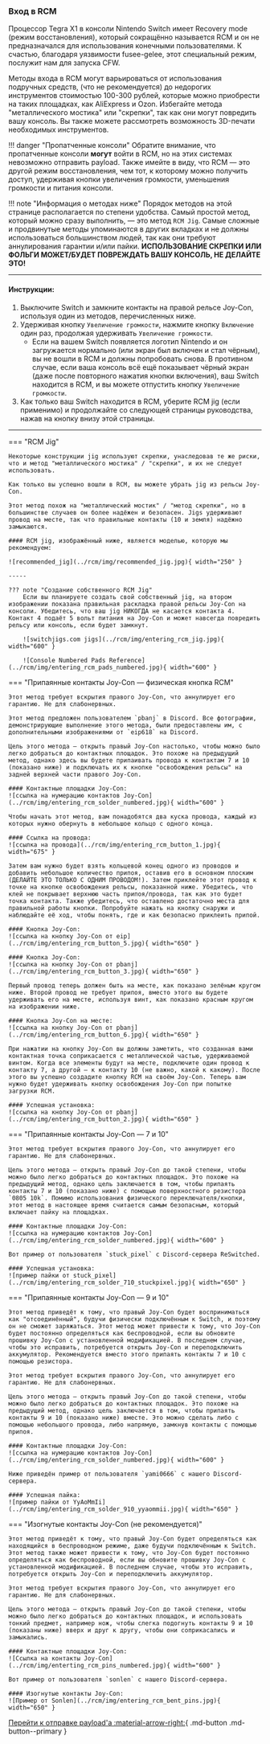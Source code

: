 ### **Вход в RCM**

Процессор Tegra X1 в консоли Nintendo Switch имеет Recovery mode (режим восстановления), который сокращённо называется RCM и он не предназначался для использования конечными пользователями. К счастью, благодаря уязвимости fusee-gelee, этот специальный режим, послужит нам для запуска CFW.

Методы входа в RCM могут варьироваться от использования подручных средств, (что не рекомендуется) до недорогих инструментов стоимостью 100-300 рублей, которые можно приобрести на таких площадках, как AliExpress и Ozon. Избегайте метода "металлического мостика" или "скрепки", так как они могут повредить вашу консоль. Вы также можете рассмотреть возможность 3D-печати необходимых инструментов.

!!! danger "Пропатченные консоли"
    Обратите внимание, что пропатченные консоли **могут** войти в RCM, но на этих системах невозможно отправить payload. Также имейте в виду, что RCM — это другой режим восстановления, чем тот, к которому можно получить доступ, удерживая кнопки увеличения громкости, уменьшения громкости и питания консоли.

!!! note "Информация о методах ниже"
    Порядок методов на этой странице располагается по степени удобства. Самый простой метод, который можно сразу выполнить, — это метод `RCM Jig`. Самые сложные и продвинутые методы упоминаются в других вкладках и не должны использоваться большинством людей, так как они требуют аннулирования гарантии и/или пайки.
    **ИСПОЛЬЗОВАНИЕ СКРЕПКИ ИЛИ ФОЛЬГИ МОЖЕТ/БУДЕТ ПОВРЕЖДАТЬ ВАШУ КОНСОЛЬ, НЕ ДЕЛАЙТЕ ЭТО!**


-----

#### **Инструкции:**

1. Выключите Switch и замкните контакты на правой рельсе Joy-Con, используя один из методов, перечисленных ниже.
2. Удерживая кнопку `Увеличение громкости`, нажмите кнопку `Включение` один раз, продолжая удерживать `Увеличение громкости`.
    - Если на вашем Switch появляется логотип Nintendo и он загружается нормально (или экран был включен и стал чёрным), вы не вошли в RCM и должны попробовать снова. В противном случае, если ваша консоль всё ещё показывает чёрный экран (даже после повторного нажатия кнопки включения), ваш Switch находится в RCM, и вы можете отпустить кнопку `Увеличение громкости`.
3. Как только ваш Switch находится в RCM, уберите RCM jig (если применимо) и продолжайте со следующей страницы руководства, нажав на кнопку внизу этой страницы.


-----

=== "RCM Jig"

    Некоторые конструкции jig используют скрепки, унаследовав те же риски, что и метод "металлического мостика" / "скрепки", и их не следует использовать.

    Как только вы успешно вошли в RCM, вы можете убрать jig из рельсы Joy-Con.

    Этот метод похож на "металлический мостик" / "метод скрепки", но в большинстве случаев он более надёжен и безопасен. Jigs удерживают провод на месте, так что правильные контакты (10 и земля) надёжно замыкаются.

    #### RCM jig, изображённый ниже, является моделью, которую мы рекомендуем:

    ![recommended_jig](../rcm/img/recommended_jig.jpg){ width="250" }

    -----

    ??? note "Создание собственного RCM Jig"
        Если вы планируете создать свой собственный jig, на втором изображении показана правильная раскладка правой рельсы Joy-Con на консоли. Убедитесь, что ваш jig НИКОГДА не касается контакта 4. Контакт 4 подаёт 5 вольт питания на Joy-Con и может навсегда повредить рельсу или консоль, если будет замкнут.

        ![switchjigs.com jigs](../rcm/img/entering_rcm_jig.jpg){ width="600" }

        ![Console Numbered Pads Reference](../rcm/img/entering_rcm_pads_numbered.jpg){ width="600" }



=== "Припаянные контакты Joy-Con — физическая кнопка RCM"

    Этот метод требует вскрытия правого Joy-Con, что аннулирует его гарантию. Не для слабонервных.

    Этот метод предложен пользователем `pbanj` в Discord. Все фотографии, демонстрирующие выполнение этого метода, были предоставлены им, с дополнительными изображениями от `eip618` на Discord.

    Цель этого метода — открыть правый Joy-Con настолько, чтобы можно было легко добраться до контактных площадок. Это похоже на предыдущий метод, однако здесь вы будете припаивать провода к контактам 7 и 10 (показано ниже) и подключать их к кнопке "освобождения рельсы" на задней верхней части правого Joy-Con.

    #### Контактные площадки Joy-Con:
    ![ссылка на нумерацию контактов Joy-Con](../rcm/img/entering_rcm_solder_numbered.jpg){ width="600" }

    Чтобы начать этот метод, вам понадобятся два куска провода, каждый из которых нужно обернуть в небольшое кольцо с одного конца.

    #### Ссылка на провода:
    ![ссылка на провода](../rcm/img/entering_rcm_button_1.jpg){ width="675" }

    Затем вам нужно будет взять кольцевой конец одного из проводов и добавить небольшое количество припоя, оставив его в основном плоским (ДЕЛАЙТЕ ЭТО ТОЛЬКО С ОДНИМ ПРОВОДОМ!). Затем приклейте этот провод к точке на кнопке освобождения рельсы, показанной ниже. Убедитесь, что клей не покрывает верхнюю часть припоя/провода, так как это будет точка контакта. Также убедитесь, что оставлено достаточно места для правильной работы кнопки. Попробуйте нажать на кнопку снаружи и наблюдайте её ход, чтобы понять, где и как безопасно приклеить припой.

    #### Кнопка Joy-Con:
    ![ссылка на кнопку Joy-Con от eip](../rcm/img/entering_rcm_button_5.jpg){ width="650" }

    #### Кнопка Joy-Con:
    ![ссылка на кнопку Joy-Con от pbanj](../rcm/img/entering_rcm_button_3.jpg){ width="650" }

    Первый провод теперь должен быть на месте, как показано зелёным кругом ниже. Второй провод не требует припоя, вместо этого вы будете удерживать его на месте, используя винт, как показано красным кругом на изображении ниже.

    #### Кнопка Joy-Con на месте:
    ![ссылка на кнопку Joy-Con от pbanj](../rcm/img/entering_rcm_button_6.jpg){ width="650" }

    При нажатии на кнопку Joy-Con вы должны заметить, что созданная вами контактная точка соприкасается с металлической частью, удерживаемой винтом. Когда все элементы будут на месте, подключите один провод к контакту 7, а другой — к контакту 10 (не важно, какой к какому). После этого вы успешно создадите кнопку RCM на своём Joy-Con. Теперь вам нужно будет удерживать кнопку освобождения Joy-Con при попытке загрузки RCM.

    #### Успешная установка:
    ![ссылка на кнопку Joy-Con от pbanj](../rcm/img/entering_rcm_button_2.jpg){ width="650" }




=== "Припаянные контакты Joy-Con — 7 и 10"

    Этот метод требует вскрытия правого Joy-Con, что аннулирует его гарантию. Не для слабонервных.

    Цель этого метода — открыть правый Joy-Con до такой степени, чтобы можно было легко добраться до контактных площадок. Это похоже на предыдущий метод, однако цель заключается в том, чтобы припаять контакты 7 и 10 (показано ниже) с помощью поверхностного резистора `0805 10k`. Помимо использования физического переключателя/кнопки, этот метод в настоящее время считается самым безопасным, который включает пайку на площадках.

    #### Контактные площадки Joy-Con:
    ![ссылка на нумерацию контактов Joy-Con](../rcm/img/entering_rcm_solder_numbered.jpg){ width="600" }

    Вот пример от пользователя `stuck_pixel` с Discord-сервера ReSwitched.

    #### Успешная установка:
    ![пример пайки от stuck_pixel](../rcm/img/entering_rcm_solder_710_stuckpixel.jpg){ width="650" }




=== "Припаянные контакты Joy-Con — 9 и 10"

    Этот метод приведёт к тому, что правый Joy-Con будет восприниматься как "отсоединённый", будучи физически подключённым к Switch, и поэтому он не сможет заряжаться. Этот метод может привести к тому, что Joy-Con будет постоянно определяться как беспроводной, если вы обновите прошивку Joy-Con с установленной модификацией. В последнем случае, чтобы это исправить, потребуется открыть Joy-Con и переподключить аккумулятор. Рекомендуется вместо этого припаять контакты 7 и 10 с помощью резистора.

    Этот метод требует вскрытия правого Joy-Con, что аннулирует его гарантию. Не для слабонервных.

    Цель этого метода — открыть правый Joy-Con до такой степени, чтобы можно было легко добраться до контактных площадок. Это похоже на предыдущий метод, однако цель заключается в том, чтобы припаять контакты 9 и 10 (показано ниже) вместе. Это можно сделать либо с помощью небольшого провода, либо напрямую, замкнув контакты с помощью припоя.

    #### Контактные площадки Joy-Con:
    ![ссылка на нумерацию контактов Joy-Con](../rcm/img/entering_rcm_solder_numbered.jpg){ width="600" }

    Ниже приведён пример от пользователя `yami0666` с нашего Discord-сервера.

    #### Успешная пайка:
    ![пример пайки от YyAoMmIi](../rcm/img/entering_rcm_solder_910_yyaommii.jpg){ width="650" }



=== "Изогнутые контакты Joy-Con (не рекомендуется)"

    Этот метод приведёт к тому, что правый Joy-Con будет определяться как находящийся в беспроводном режиме, даже будучи подключённым к Switch. Этот метод также может привести к тому, что Joy-Con будет постоянно определяться как беспроводной, если вы обновите прошивку Joy-Con с установленной модификацией. В последнем случае, чтобы это исправить, потребуется открыть Joy-Con и переподключить аккумулятор.

    Этот метод требует вскрытия правого Joy-Con, что аннулирует его гарантию. Не для слабонервных.

    Цель этого метода — открыть правый Joy-Con до такой степени, чтобы можно было легко добраться до контактных площадок, и использовать тонкий предмет, например нож, чтобы слегка подогнуть контакты 9 и 10 (показаны ниже) вверх и друг к другу, чтобы они соприкасались и замыкались.

    #### Контактные площадки Joy-Con:
    ![Ссылка на контакты Joy-Con](../rcm/img/enterting_rcm_pins_numbered.jpg){ width="600" }

    Вот пример от пользователя `sonlen` с нашего Discord-сервера.

    #### Изогнутые контакты Joy-Con:
    ![Пример от Sonlen](../rcm/img/entering_rcm_bent_pins.jpg){ width="650" }



[Перейти к отправке payload'a :material-arrow-right:](sending_payload.md){ .md-button .md-button--primary }
